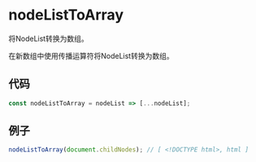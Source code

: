 # nodeListToArray

将NodeList转换为数组。

在新数组中使用传播运算符将NodeList转换为数组。

## 代码

```js
const nodeListToArray = nodeList => [...nodeList];
```

## 例子

```js
nodeListToArray(document.childNodes); // [ <!DOCTYPE html>, html ]
```
